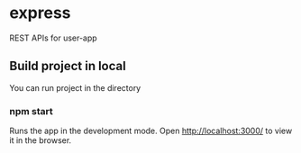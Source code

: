 # express
REST APIs for user-app
## Build project in local
You can run project in the directory
### npm start
Runs the app in the development mode.
Open [http://localhost:3000/](http://localhost:3000) to view it in the browser.

